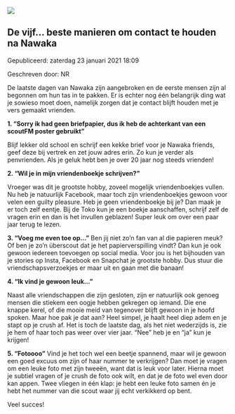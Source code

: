


![](https://nawaka.scouting.nl/images/articles/43996675272_9be3e64dc4_h.jpg)


De vijf… beste manieren om contact te houden na Nawaka
-------------------------------------------------------





 Gepubliceerd: zaterdag 23 januari 2021 18:09
   

 Geschreven door: NR
   




 De laatste dagen van Nawaka zijn aangebroken en de eerste mensen zijn al begonnen om hun tas in te pakken. Er is echter nog één belangrijk ding wat je sowieso moet doen, namelijk zorgen dat je contact blijft houden met je vers gemaakt vrienden.
 



**1. “Sorry ik had geen briefpapier, dus ik heb de achterkant van een scoutFM poster gebruikt”** 
  

 Blijf lekker old school en schrijf een kekke brief voor je Nawaka friends, geef deze bij vertrek en zet jouw adres erin. Zo kun je verder als penvrienden. Als je geluk hebt ben je over 20 jaar nog steeds vrienden!
 



**2. “Wil je in mijn vriendenboekje schrijven?”** 
  

 Vroeger was dit je grootste hobby, zoveel mogelijk vriendenboekjes vullen. Nu heb je natuurlijk Facebook, maar toch zijn vriendenboekjes gewoon voor velen een guilty pleasure. Heb je geen vriendenboekje bij je? Dan maak je er toch zelf eentje. Bij de Toko kun je een boekje aanschaffen, schrijf zelf de vragen erin en dan is het invullen geblazen! Super leuk om over een paar jaar terug te lezen.
 



**3. “Voeg me even toe op…”**
 Ben jij niet zo’n fan van al die papieren meuk? Of ben je zo’n überscout dat je het papierverspilling vindt? Dan kun je ook gewoon iedereen toevoegen op social media. Voor jou is het bijhouden van je stories op Insta, Facebook en Snapchat je grootste hobby. Dus stuur die vriendschapsverzoekjes er maar uit en gaan met die banaan!
 



**4. “Ik vind je gewoon leuk…”** 
  

 Naast alle vriendschappen die zijn gesloten, zijn er natuurlijk ook genoeg mensen die stiekem een oogje hebben gekregen op iemand. Die ene knappe kerel, of die mooie meid van tegenover blijft gewoon in je hoofd spoken. Maar hoe pak je dat aan? Heel simpel, je haalt heel diep adem en je stapt op je crush af. Het is toch de laatste dag, als het niet wederzijds is, zie je hem of haar toch pas weer over vier jaar. “Nee” heb je en “ja” kun je krijgen!
 



**5. “Fotoooo”**
 Vind je het toch wel een beetje spannend, maar wil je gewoon een goed excuus om zijn of haar nummer te verkrijgen? Dan moet je vragen om een leuke foto met zijn tweeën, want dat is leuk voor later. Hierna moet je subtiel vragen of je crush de foto ook wilt, en dat je de foto wel even door kan appen. Twee vliegen in één klap: je hebt een leuke foto samen én je hebt het nummer van die scout waar jij echt verkikkerd op bent.
 



 Veel succes!
 





